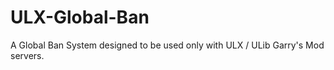 ULX-Global-Ban
==============

A Global Ban System designed to be used only with ULX / ULib Garry's Mod servers.